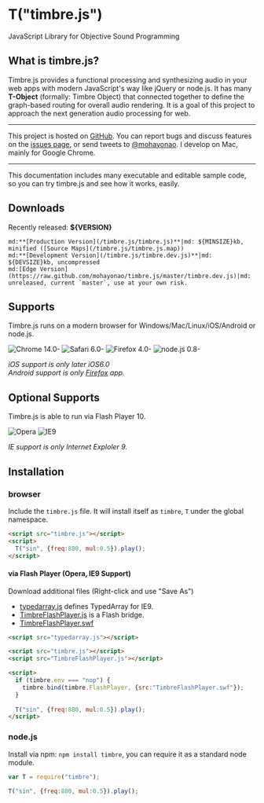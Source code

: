 T("timbre.js")
==============
JavaScript Library for Objective Sound Programming

## What is timbre.js? ##
Timbre.js provides a functional processing and synthesizing audio in your web apps with modern JavaScript's way like jQuery or node.js. It has many **T-Object** (formally: Timbre Object) that connected together to define the graph-based routing for overall audio rendering. It is a goal of this project to approach the next generation audio processing for web.
- - -
This project is hosted on [GitHub](https://github.com/mohayonao/timbre.js/). You can report bugs and discuss features on the [issues page](https://github.com/mohayonao/timbre.js/issues), or send tweets to [@mohayonao](http://twitter.com/mohayonao). I develop on Mac, mainly for Google Chrome.
- - -
This documentation includes many executable and editable sample code, so you can try timbre.js and see how it works, easily.

## Downloads ##
Recently released: **${VERSION}**

```table
md:**[Production Version](/timbre.js/timbre.js)**|md: ${MINSIZE}kb, minified ([Source Maps](/timbre.js/timbre.js.map))
md:**[Development Version](/timbre.js/timbre.dev.js)**|md: ${DEVSIZE}kb, uncompressed
md:[Edge Version](https://raw.github.com/mohayonao/timbre.js/master/timbre.dev.js)|md: unreleased, current `master`, use at your own risk.
```

## Supports ##
Timbre.js runs on a modern browser for Windows/Mac/Linux/iOS/Android or node.js.

![Chrome 14.0-](/timbre.js/misc/img/chrome.png)
![Safari 6.0-](/timbre.js/misc/img/safari.png)
![Firefox 4.0-](/timbre.js/misc/img/firefox.png)
![node.js 0.8-](/timbre.js/misc/img/nodejs.png)

*iOS support is only later iOS6.0*  
*Android support is only [Firefox](https://play.google.com/store/apps/details?id=org.mozilla.firefox) app.*

## Optional Supports ##
Timbre.js is able to run via Flash Player 10.

![Opera](/timbre.js/misc/img/opera.png)
![IE9](/timbre.js/misc/img/ie.png)

*IE support is only Internet Exploler 9.*

## Installation ##
### browser
Include the `timbre.js` file. It will install itself as `timbre`, `T` under the global namespace.

```html
<script src="timbre.js"></script>
<script>
  T("sin", {freq:880, mul:0.5}).play();
</script>
```

#### via Flash Player (Opera, IE9 Support)
Download additional files (Right-click and use "Save As")

- [typedarray.js](/timbre.js/libs/typedarray.js) defines TypedArray for IE9.
- [TimbreFlashPlayer.js](/timbre.js/libs/TimbreFlashPlayer.js) is a Flash bridge.
- [TimbreFlashPlayer.swf](/timbre.js/libs/TimbreFlashPlayer.swf)

```html
<script src="typedarray.js"></script> 

<script src="timbre.js"></script>
<script src="TimbreFlashPlayer.js"></script>

<script>
  if (timbre.env === "nop") {
    timbre.bind(timbre.FlashPlayer, {src:"TimbreFlashPlayer.swf"});
  }
  
  T("sin", {freq:880, mul:0.5}).play();
</script>
```

### node.js
Install via npm: `npm install timbre`, you can require it as a standard node module.

```js
var T = require("timbre");

T("sin", {freq:880, mul:0.5}).play();
```
